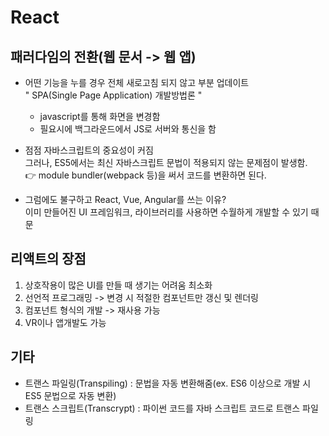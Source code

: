 # React
## 패러다임의 전환(웹 문서 -> 웹 앱)
- 어떤 기능을 누를 경우 전체 새로고침 되지 않고 부분 업데이트  
" SPA(Single Page Application) 개발방법론 "
    - javascript를 통해 화면을 변경함
    - 필요시에 백그라운드에서 JS로 서버와 통신을 함

- 점점 자바스크립트의 중요성이 커짐  
그러나, ES5에서는 최신 자바스크립트 문법이 적용되지 않는 문제점이 발생함.  
👉  module bundler(webpack 등)을 써서 코드를 변환하면 된다.

- 그럼에도 불구하고 React, Vue, Angular를 쓰는 이유?  
이미 만들어진 UI 프레임워크, 라이브러리를 사용하면 수월하게 개발할 수 있기 때문

## 리액트의 장점
1. 상호작용이 많은 UI를 만들 때 생기는 어려움 최소화
2. 선언적 프로그래밍 -> 변경 시 적절한 컴포넌트만 갱신 및 렌더링
3. 컴포넌트 형식의 개발 -> 재사용 가능
4. VR이나 앱개발도 가능

## 기타
- 트랜스 파일링(Transpiling) : 문법을 자동 변환해줌(ex. ES6 이상으로 개발 시 ES5 문법으로 자동 변환)
- 트랜스 스크립트(Transcrypt) : 파이썬 코드를 자바 스크립트 코드로 트랜스 파일링